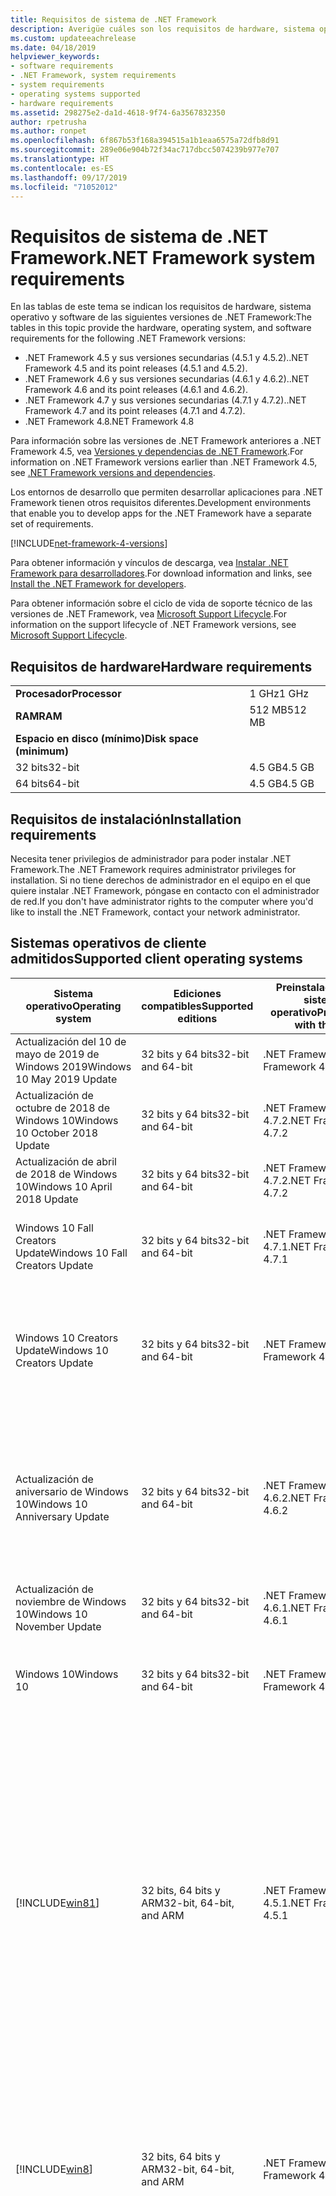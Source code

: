 ```yaml
---
title: Requisitos de sistema de .NET Framework
description: Averigüe cuáles son los requisitos de hardware, sistema operativo y software para instalar .NET Framework 4.5 y versiones posteriores.
ms.custom: updateeachrelease
ms.date: 04/18/2019
helpviewer_keywords:
- software requirements
- .NET Framework, system requirements
- system requirements
- operating systems supported
- hardware requirements
ms.assetid: 298275e2-da1d-4618-9f74-6a3567832350
author: rpetrusha
ms.author: ronpet
ms.openlocfilehash: 6f867b53f168a394515a1b1eaa6575a72dfb8d91
ms.sourcegitcommit: 289e06e904b72f34ac717dbcc5074239b977e707
ms.translationtype: HT
ms.contentlocale: es-ES
ms.lasthandoff: 09/17/2019
ms.locfileid: "71052012"
---
```

# <a name="net-framework-system-requirements"></a><span data-ttu-id="01e02-103">Requisitos de sistema de .NET Framework</span><span class="sxs-lookup"><span data-stu-id="01e02-103">.NET Framework system requirements</span></span>

<span data-ttu-id="01e02-104">En las tablas de este tema se indican los requisitos de hardware, sistema operativo y software de las siguientes versiones de .NET Framework:</span><span class="sxs-lookup"><span data-stu-id="01e02-104">The tables in this topic provide the hardware, operating system, and software requirements for the following .NET Framework versions:</span></span>

- <span data-ttu-id="01e02-105">.NET Framework 4.5 y sus versiones secundarias (4.5.1 y 4.5.2).</span><span class="sxs-lookup"><span data-stu-id="01e02-105">.NET Framework 4.5 and its point releases (4.5.1 and 4.5.2).</span></span>
- <span data-ttu-id="01e02-106">.NET Framework 4.6 y sus versiones secundarias (4.6.1 y 4.6.2).</span><span class="sxs-lookup"><span data-stu-id="01e02-106">.NET Framework 4.6 and its point releases (4.6.1 and 4.6.2).</span></span>
- <span data-ttu-id="01e02-107">.NET Framework 4.7 y sus versiones secundarias (4.7.1 y 4.7.2).</span><span class="sxs-lookup"><span data-stu-id="01e02-107">.NET Framework 4.7 and its point releases (4.7.1 and 4.7.2).</span></span>
- <span data-ttu-id="01e02-108">.NET Framework 4.8</span><span class="sxs-lookup"><span data-stu-id="01e02-108">.NET Framework 4.8</span></span>

<span data-ttu-id="01e02-109">Para información sobre las versiones de .NET Framework anteriores a .NET Framework 4.5, vea [Versiones y dependencias de .NET Framework](../migration-guide/versions-and-dependencies.md).</span><span class="sxs-lookup"><span data-stu-id="01e02-109">For information on .NET Framework versions earlier than .NET Framework 4.5, see [.NET Framework versions and dependencies](../migration-guide/versions-and-dependencies.md).</span></span>

<span data-ttu-id="01e02-110">Los entornos de desarrollo que permiten desarrollar aplicaciones para .NET Framework tienen otros requisitos diferentes.</span><span class="sxs-lookup"><span data-stu-id="01e02-110">Development environments that enable you to develop apps for the .NET Framework have a separate set of requirements.</span></span>

[!INCLUDE[net-framework-4-versions](../../../includes/net-framework-4x-versions.md)]

<span data-ttu-id="01e02-111">Para obtener información y vínculos de descarga, vea [Instalar .NET Framework para desarrolladores](../install/guide-for-developers.md).</span><span class="sxs-lookup"><span data-stu-id="01e02-111">For download information and links, see [Install the .NET Framework for developers](../install/guide-for-developers.md).</span></span>

<span data-ttu-id="01e02-112">Para obtener información sobre el ciclo de vida de soporte técnico de las versiones de .NET Framework, vea [Microsoft Support Lifecycle](https://support.microsoft.com/lifecycle/search?sort=PN&alpha=Microsoft%20.NET%20Framework&Filter=FilterNO).</span><span class="sxs-lookup"><span data-stu-id="01e02-112">For information on the support lifecycle of .NET Framework versions, see [Microsoft Support Lifecycle](https://support.microsoft.com/lifecycle/search?sort=PN&alpha=Microsoft%20.NET%20Framework&Filter=FilterNO).</span></span>

## <a name="hardware-requirements"></a><span data-ttu-id="01e02-113">Requisitos de hardware</span><span class="sxs-lookup"><span data-stu-id="01e02-113">Hardware requirements</span></span>

|                          |        |
| ------------------------ | ------ |
| <span data-ttu-id="01e02-114">**Procesador**</span><span class="sxs-lookup"><span data-stu-id="01e02-114">**Processor**</span></span>            | <span data-ttu-id="01e02-115">1 GHz</span><span class="sxs-lookup"><span data-stu-id="01e02-115">1 GHz</span></span>  |
| <span data-ttu-id="01e02-116">**RAM**</span><span class="sxs-lookup"><span data-stu-id="01e02-116">**RAM**</span></span>                  | <span data-ttu-id="01e02-117">512 MB</span><span class="sxs-lookup"><span data-stu-id="01e02-117">512 MB</span></span> |
| <span data-ttu-id="01e02-118">**Espacio en disco (mínimo)**</span><span class="sxs-lookup"><span data-stu-id="01e02-118">**Disk space (minimum)**</span></span> |        |
| <span data-ttu-id="01e02-119">32 bits</span><span class="sxs-lookup"><span data-stu-id="01e02-119">32-bit</span></span>                   | <span data-ttu-id="01e02-120">4.5 GB</span><span class="sxs-lookup"><span data-stu-id="01e02-120">4.5 GB</span></span> |
| <span data-ttu-id="01e02-121">64 bits</span><span class="sxs-lookup"><span data-stu-id="01e02-121">64-bit</span></span>                   | <span data-ttu-id="01e02-122">4.5 GB</span><span class="sxs-lookup"><span data-stu-id="01e02-122">4.5 GB</span></span> |

## <a name="installation-requirements"></a><span data-ttu-id="01e02-123">Requisitos de instalación</span><span class="sxs-lookup"><span data-stu-id="01e02-123">Installation requirements</span></span>

<span data-ttu-id="01e02-124">Necesita tener privilegios de administrador para poder instalar .NET Framework.</span><span class="sxs-lookup"><span data-stu-id="01e02-124">The .NET Framework requires administrator privileges for installation.</span></span> <span data-ttu-id="01e02-125">Si no tiene derechos de administrador en el equipo en el que quiere instalar .NET Framework, póngase en contacto con el administrador de red.</span><span class="sxs-lookup"><span data-stu-id="01e02-125">If you don't have administrator rights to the computer where you'd like to install the .NET Framework, contact your network administrator.</span></span>

## <a name="supported-client-operating-systems"></a><span data-ttu-id="01e02-126">Sistemas operativos de cliente admitidos</span><span class="sxs-lookup"><span data-stu-id="01e02-126">Supported client operating systems</span></span>

| <span data-ttu-id="01e02-127">Sistema operativo</span><span class="sxs-lookup"><span data-stu-id="01e02-127">Operating system</span></span> | <span data-ttu-id="01e02-128">Ediciones compatibles</span><span class="sxs-lookup"><span data-stu-id="01e02-128">Supported editions</span></span> | <span data-ttu-id="01e02-129">Preinstalado con el sistema operativo</span><span class="sxs-lookup"><span data-stu-id="01e02-129">Preinstalled with the OS</span></span> | <span data-ttu-id="01e02-130">Instalable por separado</span><span class="sxs-lookup"><span data-stu-id="01e02-130">Installable separately</span></span> |
| ---------------- | ------------------ | ------------------------ | ---------------------- |
| <span data-ttu-id="01e02-131">Actualización del 10 de mayo de 2019 de Windows 2019</span><span class="sxs-lookup"><span data-stu-id="01e02-131">Windows 10 May 2019 Update</span></span> | <span data-ttu-id="01e02-132">32 bits y 64 bits</span><span class="sxs-lookup"><span data-stu-id="01e02-132">32-bit and 64-bit</span></span> | <span data-ttu-id="01e02-133">.NET Framework 4.8</span><span class="sxs-lookup"><span data-stu-id="01e02-133">.NET Framework 4.8</span></span> | -- |
| <span data-ttu-id="01e02-134">Actualización de octubre de 2018 de Windows 10</span><span class="sxs-lookup"><span data-stu-id="01e02-134">Windows 10 October 2018 Update</span></span> | <span data-ttu-id="01e02-135">32 bits y 64 bits</span><span class="sxs-lookup"><span data-stu-id="01e02-135">32-bit and 64-bit</span></span> | <span data-ttu-id="01e02-136">.NET Framework 4.7.2</span><span class="sxs-lookup"><span data-stu-id="01e02-136">.NET Framework 4.7.2</span></span> | <span data-ttu-id="01e02-137">.NET Framework 4.8</span><span class="sxs-lookup"><span data-stu-id="01e02-137">.NET Framework 4.8</span></span> |
| <span data-ttu-id="01e02-138">Actualización de abril de 2018 de Windows 10</span><span class="sxs-lookup"><span data-stu-id="01e02-138">Windows 10 April 2018 Update</span></span> | <span data-ttu-id="01e02-139">32 bits y 64 bits</span><span class="sxs-lookup"><span data-stu-id="01e02-139">32-bit and 64-bit</span></span> | <span data-ttu-id="01e02-140">.NET Framework 4.7.2</span><span class="sxs-lookup"><span data-stu-id="01e02-140">.NET Framework 4.7.2</span></span> |<span data-ttu-id="01e02-141">.NET Framework 4.8</span><span class="sxs-lookup"><span data-stu-id="01e02-141">.NET Framework 4.8</span></span>|
| <span data-ttu-id="01e02-142">Windows 10 Fall Creators Update</span><span class="sxs-lookup"><span data-stu-id="01e02-142">Windows 10 Fall Creators Update</span></span> | <span data-ttu-id="01e02-143">32 bits y 64 bits</span><span class="sxs-lookup"><span data-stu-id="01e02-143">32-bit and 64-bit</span></span> | <span data-ttu-id="01e02-144">.NET Framework 4.7.1</span><span class="sxs-lookup"><span data-stu-id="01e02-144">.NET Framework 4.7.1</span></span> | <span data-ttu-id="01e02-145">.NET Framework 4.7.2</span><span class="sxs-lookup"><span data-stu-id="01e02-145">.NET Framework 4.7.2</span></span><br/><br/><span data-ttu-id="01e02-146">.NET Framework 4.8</span><span class="sxs-lookup"><span data-stu-id="01e02-146">.NET Framework 4.8</span></span> |
| <span data-ttu-id="01e02-147">Windows 10 Creators Update</span><span class="sxs-lookup"><span data-stu-id="01e02-147">Windows 10 Creators Update</span></span> | <span data-ttu-id="01e02-148">32 bits y 64 bits</span><span class="sxs-lookup"><span data-stu-id="01e02-148">32-bit and 64-bit</span></span> | <span data-ttu-id="01e02-149">.NET Framework 4.7</span><span class="sxs-lookup"><span data-stu-id="01e02-149">.NET Framework 4.7</span></span> | <span data-ttu-id="01e02-150">.NET Framework 4.7.1</span><span class="sxs-lookup"><span data-stu-id="01e02-150">.NET Framework 4.7.1</span></span><br/><br/><span data-ttu-id="01e02-151">.NET Framework 4.7.2</span><span class="sxs-lookup"><span data-stu-id="01e02-151">.NET Framework 4.7.2</span></span><br/><br/><span data-ttu-id="01e02-152">.NET Framework 4.8</span><span class="sxs-lookup"><span data-stu-id="01e02-152">.NET Framework 4.8</span></span> |
| <span data-ttu-id="01e02-153">Actualización de aniversario de Windows 10</span><span class="sxs-lookup"><span data-stu-id="01e02-153">Windows 10 Anniversary Update</span></span> | <span data-ttu-id="01e02-154">32 bits y 64 bits</span><span class="sxs-lookup"><span data-stu-id="01e02-154">32-bit and 64-bit</span></span> | <span data-ttu-id="01e02-155">.NET Framework 4.6.2</span><span class="sxs-lookup"><span data-stu-id="01e02-155">.NET Framework 4.6.2</span></span> |<span data-ttu-id="01e02-156">.NET Framework 4.7</span><span class="sxs-lookup"><span data-stu-id="01e02-156">.NET Framework 4.7</span></span><br/><br/><span data-ttu-id="01e02-157">.NET Framework 4.7.1</span><span class="sxs-lookup"><span data-stu-id="01e02-157">.NET Framework 4.7.1</span></span><br/><br/><span data-ttu-id="01e02-158">.NET Framework 4.7.2</span><span class="sxs-lookup"><span data-stu-id="01e02-158">.NET Framework 4.7.2</span></span><br/><br/><span data-ttu-id="01e02-159">.NET Framework 4.8</span><span class="sxs-lookup"><span data-stu-id="01e02-159">.NET Framework 4.8</span></span>  |
| <span data-ttu-id="01e02-160">Actualización de noviembre de Windows 10</span><span class="sxs-lookup"><span data-stu-id="01e02-160">Windows 10 November Update</span></span> | <span data-ttu-id="01e02-161">32 bits y 64 bits</span><span class="sxs-lookup"><span data-stu-id="01e02-161">32-bit and 64-bit</span></span> | <span data-ttu-id="01e02-162">.NET Framework 4.6.1</span><span class="sxs-lookup"><span data-stu-id="01e02-162">.NET Framework 4.6.1</span></span> | <span data-ttu-id="01e02-163">.NET Framework 4.6.2</span><span class="sxs-lookup"><span data-stu-id="01e02-163">.NET Framework 4.6.2</span></span> |
| <span data-ttu-id="01e02-164">Windows 10</span><span class="sxs-lookup"><span data-stu-id="01e02-164">Windows 10</span></span> | <span data-ttu-id="01e02-165">32 bits y 64 bits</span><span class="sxs-lookup"><span data-stu-id="01e02-165">32-bit and 64-bit</span></span> | <span data-ttu-id="01e02-166">.NET Framework 4.6</span><span class="sxs-lookup"><span data-stu-id="01e02-166">.NET Framework 4.6</span></span> | <span data-ttu-id="01e02-167">.NET Framework 4.6.1</span><span class="sxs-lookup"><span data-stu-id="01e02-167">.NET Framework 4.6.1</span></span> <br/><br/> <span data-ttu-id="01e02-168">.NET Framework 4.6.2</span><span class="sxs-lookup"><span data-stu-id="01e02-168">.NET Framework 4.6.2</span></span> |
| [!INCLUDE[win81](../../../includes/win81-md.md)] | <span data-ttu-id="01e02-169">32 bits, 64 bits y ARM</span><span class="sxs-lookup"><span data-stu-id="01e02-169">32-bit, 64-bit, and ARM</span></span> | <span data-ttu-id="01e02-170">.NET Framework 4.5.1</span><span class="sxs-lookup"><span data-stu-id="01e02-170">.NET Framework 4.5.1</span></span> | <span data-ttu-id="01e02-171">.NET Framework 4.5.2</span><span class="sxs-lookup"><span data-stu-id="01e02-171">.NET Framework 4.5.2</span></span><br /><br /> <span data-ttu-id="01e02-172">.NET Framework 4.6</span><span class="sxs-lookup"><span data-stu-id="01e02-172">.NET Framework 4.6</span></span><br /><br /> <span data-ttu-id="01e02-173">.NET Framework 4.6.1</span><span class="sxs-lookup"><span data-stu-id="01e02-173">.NET Framework 4.6.1</span></span><br /><br /> <span data-ttu-id="01e02-174">.NET Framework 4.6.2</span><span class="sxs-lookup"><span data-stu-id="01e02-174">.NET Framework 4.6.2</span></span><br /><br /><span data-ttu-id="01e02-175">.NET Framework 4.7</span><span class="sxs-lookup"><span data-stu-id="01e02-175">.NET Framework 4.7</span></span><br/><br/><span data-ttu-id="01e02-176">.NET Framework 4.7.1</span><span class="sxs-lookup"><span data-stu-id="01e02-176">.NET Framework 4.7.1</span></span><br/><br/><span data-ttu-id="01e02-177">.NET Framework 4.7.2</span><span class="sxs-lookup"><span data-stu-id="01e02-177">.NET Framework 4.7.2</span></span><br/><br/><span data-ttu-id="01e02-178">.NET Framework 4.8</span><span class="sxs-lookup"><span data-stu-id="01e02-178">.NET Framework 4.8</span></span> |
| [!INCLUDE[win8](../../../includes/win8-md.md)] | <span data-ttu-id="01e02-179">32 bits, 64 bits y ARM</span><span class="sxs-lookup"><span data-stu-id="01e02-179">32-bit, 64-bit, and ARM</span></span> | <span data-ttu-id="01e02-180">.NET Framework 4.5</span><span class="sxs-lookup"><span data-stu-id="01e02-180">.NET Framework 4.5</span></span> | <span data-ttu-id="01e02-181">.NET Framework 4.5.1</span><span class="sxs-lookup"><span data-stu-id="01e02-181">.NET Framework 4.5.1</span></span><br /><br /><span data-ttu-id="01e02-182">.NET Framework 4.5.2</span><span class="sxs-lookup"><span data-stu-id="01e02-182">.NET Framework 4.5.2</span></span><br /><br /> <span data-ttu-id="01e02-183">.NET Framework 4.6</span><span class="sxs-lookup"><span data-stu-id="01e02-183">.NET Framework 4.6</span></span><br /><br /> <span data-ttu-id="01e02-184">.NET Framework 4.6.1</span><span class="sxs-lookup"><span data-stu-id="01e02-184">.NET Framework 4.6.1</span></span> |
| <span data-ttu-id="01e02-185">Windows 7 SP1</span><span class="sxs-lookup"><span data-stu-id="01e02-185">Windows 7 SP1</span></span>|<span data-ttu-id="01e02-186">32 bits y 64 bits</span><span class="sxs-lookup"><span data-stu-id="01e02-186">32-bit and 64-bit</span></span> | -- | <span data-ttu-id="01e02-187">.NET Framework 4</span><span class="sxs-lookup"><span data-stu-id="01e02-187">.NET Framework 4</span></span><br /><br /> <span data-ttu-id="01e02-188">.NET Framework 4.5</span><span class="sxs-lookup"><span data-stu-id="01e02-188">.NET Framework 4.5</span></span><br /><br /> <span data-ttu-id="01e02-189">.NET Framework 4.5.1</span><span class="sxs-lookup"><span data-stu-id="01e02-189">.NET Framework 4.5.1</span></span><br /><br /> <span data-ttu-id="01e02-190">.NET Framework 4.5.2</span><span class="sxs-lookup"><span data-stu-id="01e02-190">.NET Framework 4.5.2</span></span><br /><br /> <span data-ttu-id="01e02-191">.NET Framework 4.6</span><span class="sxs-lookup"><span data-stu-id="01e02-191">.NET Framework 4.6</span></span><br /><br /> <span data-ttu-id="01e02-192">.NET Framework 4.6.1</span><span class="sxs-lookup"><span data-stu-id="01e02-192">.NET Framework 4.6.1</span></span><br /><br /> <span data-ttu-id="01e02-193">.NET Framework 4.6.2</span><span class="sxs-lookup"><span data-stu-id="01e02-193">.NET Framework 4.6.2</span></span><br /><br /><span data-ttu-id="01e02-194">.NET Framework 4.7</span><span class="sxs-lookup"><span data-stu-id="01e02-194">.NET Framework 4.7</span></span><br/><br/><span data-ttu-id="01e02-195">.NET Framework 4.7.1</span><span class="sxs-lookup"><span data-stu-id="01e02-195">.NET Framework 4.7.1</span></span><br/><br/><span data-ttu-id="01e02-196">.NET Framework 4.7.2</span><span class="sxs-lookup"><span data-stu-id="01e02-196">.NET Framework 4.7.2</span></span><br/><br/><span data-ttu-id="01e02-197">.NET Framework 4.8</span><span class="sxs-lookup"><span data-stu-id="01e02-197">.NET Framework 4.8</span></span> |
| <span data-ttu-id="01e02-198">Windows Vista SP2</span><span class="sxs-lookup"><span data-stu-id="01e02-198">Windows Vista SP2</span></span>|<span data-ttu-id="01e02-199">32 bits y 64 bits</span><span class="sxs-lookup"><span data-stu-id="01e02-199">32-bit and 64-bit</span></span> | -- | <span data-ttu-id="01e02-200">.NET Framework 4</span><span class="sxs-lookup"><span data-stu-id="01e02-200">.NET Framework 4</span></span><br /><br /> <span data-ttu-id="01e02-201">.NET Framework 4.5</span><span class="sxs-lookup"><span data-stu-id="01e02-201">.NET Framework 4.5</span></span><br /><br /> <span data-ttu-id="01e02-202">.NET Framework 4.5.1</span><span class="sxs-lookup"><span data-stu-id="01e02-202">.NET Framework 4.5.1</span></span><br /><br /> <span data-ttu-id="01e02-203">.NET Framework 4.5.2</span><span class="sxs-lookup"><span data-stu-id="01e02-203">.NET Framework 4.5.2</span></span><br /><br /> <span data-ttu-id="01e02-204">.NET Framework 4.6</span><span class="sxs-lookup"><span data-stu-id="01e02-204">.NET Framework 4.6</span></span> |
| <span data-ttu-id="01e02-205">Windows XP</span><span class="sxs-lookup"><span data-stu-id="01e02-205">Windows XP</span></span> |<span data-ttu-id="01e02-206">32 bits y 64 bits</span><span class="sxs-lookup"><span data-stu-id="01e02-206">32-bit and 64-bit</span></span> | -- | <span data-ttu-id="01e02-207">.NET Framework 4</span><span class="sxs-lookup"><span data-stu-id="01e02-207">.NET Framework 4</span></span> |

 <span data-ttu-id="01e02-208">**Notas:**</span><span class="sxs-lookup"><span data-stu-id="01e02-208">**Notes:**</span></span>

- <span data-ttu-id="01e02-209">Para sistemas de Windows 7, tenga en cuenta que .NET Framework requiere Windows 7 SP1.</span><span class="sxs-lookup"><span data-stu-id="01e02-209">On Windows 7 systems, the .NET Framework requires Windows 7 SP1.</span></span> <span data-ttu-id="01e02-210">Si usa Windows 7 y aún no ha instalado Service Pack 1, debe hacerlo antes de instalar .NET Framework.</span><span class="sxs-lookup"><span data-stu-id="01e02-210">If you're on Windows 7 and haven't yet installed Service Pack 1, you need to do so before installing the .NET Framework.</span></span>

- <span data-ttu-id="01e02-211">.NET Framework 4.5 se admite en el Entorno de preinstalación de Windows (Windows PE).</span><span class="sxs-lookup"><span data-stu-id="01e02-211">.NET Framework 4.5 is supported on the Windows Preinstallation Environment (Windows PE).</span></span> <span data-ttu-id="01e02-212">No todas las características se admiten en Windows PE.</span><span class="sxs-lookup"><span data-stu-id="01e02-212">Not all features are supported on Windows PE.</span></span>

- <span data-ttu-id="01e02-213">.NET Framework 4 también es compatible con la plataforma IA64.</span><span class="sxs-lookup"><span data-stu-id="01e02-213">.NET Framework 4 also supports the IA64 platform.</span></span>

- <span data-ttu-id="01e02-214">Para todas las plataformas, se recomienda actualizar al último Service Pack de Windows e instalar las actualizaciones críticas disponibles del [sitio web de Windows Update](https://go.microsoft.com/fwlink/?LinkId=168461) para garantizar la máxima compatibilidad y seguridad.</span><span class="sxs-lookup"><span data-stu-id="01e02-214">For all platforms, we recommend that you upgrade to the latest Windows Service Pack and install critical updates available from the [Windows Update website](https://go.microsoft.com/fwlink/?LinkId=168461) to ensure the best compatibility and security.</span></span>

- <span data-ttu-id="01e02-215">En sistemas operativos de 64 bits, .NET Framework admite WOW64 (procesamiento de 32 bits en un equipo de 64 bits) y el procesamiento nativo de 64 bits.</span><span class="sxs-lookup"><span data-stu-id="01e02-215">On 64-bit operating systems, the .NET Framework supports both WOW64 (32-bit processing on a 64-bit machine) and| native 64-bit processing.</span></span>

## <a name="supported-server-operating-systems"></a><span data-ttu-id="01e02-216">Sistemas operativos de servidor admitidos</span><span class="sxs-lookup"><span data-stu-id="01e02-216">Supported server operating systems</span></span>

| <span data-ttu-id="01e02-217">Sistema operativo</span><span class="sxs-lookup"><span data-stu-id="01e02-217">Operating system</span></span> | <span data-ttu-id="01e02-218">Ediciones compatibles</span><span class="sxs-lookup"><span data-stu-id="01e02-218">Supported editions</span></span> | <span data-ttu-id="01e02-219">Preinstalado con el sistema operativo</span><span class="sxs-lookup"><span data-stu-id="01e02-219">Preinstalled with the OS</span></span> | <span data-ttu-id="01e02-220">Instalable por separado</span><span class="sxs-lookup"><span data-stu-id="01e02-220">Installable separately</span></span> |
| ---------------- | ------------------ | ------------------------ | ---------------------- |
| <span data-ttu-id="01e02-221">Windows Server 2019</span><span class="sxs-lookup"><span data-stu-id="01e02-221">Windows Server 2019</span></span> | <span data-ttu-id="01e02-222">64 bits</span><span class="sxs-lookup"><span data-stu-id="01e02-222">64-bit</span></span> | <span data-ttu-id="01e02-223">.NET Framework 4.7.2</span><span class="sxs-lookup"><span data-stu-id="01e02-223">.NET Framework 4.7.2</span></span> | <span data-ttu-id="01e02-224">.NET Framework 4.8</span><span class="sxs-lookup"><span data-stu-id="01e02-224">.NET Framework 4.8</span></span> |
| <span data-ttu-id="01e02-225">Windows Server, versión 1809</span><span class="sxs-lookup"><span data-stu-id="01e02-225">Windows Server, version 1809</span></span> | <span data-ttu-id="01e02-226">64 bits</span><span class="sxs-lookup"><span data-stu-id="01e02-226">64-bit</span></span> | <span data-ttu-id="01e02-227">.NET Framework 4.7.2</span><span class="sxs-lookup"><span data-stu-id="01e02-227">.NET Framework 4.7.2</span></span> | <span data-ttu-id="01e02-228">.NET Framework 4.8</span><span class="sxs-lookup"><span data-stu-id="01e02-228">.NET Framework 4.8</span></span> |
| <span data-ttu-id="01e02-229">Windows Server, versión 1803</span><span class="sxs-lookup"><span data-stu-id="01e02-229">Windows Server, version 1803</span></span> | <span data-ttu-id="01e02-230">64 bits</span><span class="sxs-lookup"><span data-stu-id="01e02-230">64-bit</span></span> | <span data-ttu-id="01e02-231">.NET Framework 4.7.2</span><span class="sxs-lookup"><span data-stu-id="01e02-231">.NET Framework 4.7.2</span></span> | <span data-ttu-id="01e02-232">.NET Framework 4.8</span><span class="sxs-lookup"><span data-stu-id="01e02-232">.NET Framework 4.8</span></span> |
| <span data-ttu-id="01e02-233">Windows Server, versión 1709</span><span class="sxs-lookup"><span data-stu-id="01e02-233">Windows Server, version 1709</span></span> | <span data-ttu-id="01e02-234">64 bits</span><span class="sxs-lookup"><span data-stu-id="01e02-234">64-bit</span></span> | <span data-ttu-id="01e02-235">.NET Framework 4.7.1</span><span class="sxs-lookup"><span data-stu-id="01e02-235">.NET Framework 4.7.1</span></span> | <span data-ttu-id="01e02-236">.NET Framework 4.7.2</span><span class="sxs-lookup"><span data-stu-id="01e02-236">.NET Framework 4.7.2</span></span>|
| <span data-ttu-id="01e02-237">Windows Server 2016</span><span class="sxs-lookup"><span data-stu-id="01e02-237">Windows Server 2016</span></span> | <span data-ttu-id="01e02-238">64 bits</span><span class="sxs-lookup"><span data-stu-id="01e02-238">64-bit</span></span> | <span data-ttu-id="01e02-239">.NET Framework 4.6.2</span><span class="sxs-lookup"><span data-stu-id="01e02-239">.NET Framework 4.6.2</span></span> | <span data-ttu-id="01e02-240">.NET Framework 4.7</span><span class="sxs-lookup"><span data-stu-id="01e02-240">.NET Framework 4.7</span></span><br/><br/> <span data-ttu-id="01e02-241">.NET Framework 4.7.1</span><span class="sxs-lookup"><span data-stu-id="01e02-241">.NET Framework 4.7.1</span></span><br/><br/><span data-ttu-id="01e02-242">.NET Framework 4.7.2</span><span class="sxs-lookup"><span data-stu-id="01e02-242">.NET Framework 4.7.2</span></span><br/><br/><span data-ttu-id="01e02-243">.NET Framework 4.8</span><span class="sxs-lookup"><span data-stu-id="01e02-243">.NET Framework 4.8</span></span> |
| <span data-ttu-id="01e02-244">Windows Server 2012 R2</span><span class="sxs-lookup"><span data-stu-id="01e02-244">Windows Server 2012 R2</span></span> | <span data-ttu-id="01e02-245">64 bits</span><span class="sxs-lookup"><span data-stu-id="01e02-245">64-bit</span></span> | <span data-ttu-id="01e02-246">.NET Framework 4.5.1</span><span class="sxs-lookup"><span data-stu-id="01e02-246">.NET Framework 4.5.1</span></span> | <span data-ttu-id="01e02-247">.NET Framework 4.5.2</span><span class="sxs-lookup"><span data-stu-id="01e02-247">.NET Framework 4.5.2</span></span><br /><br /> <span data-ttu-id="01e02-248">.NET Framework 4.6</span><span class="sxs-lookup"><span data-stu-id="01e02-248">.NET Framework 4.6</span></span><br /><br /> <span data-ttu-id="01e02-249">.NET Framework 4.6.1</span><span class="sxs-lookup"><span data-stu-id="01e02-249">.NET Framework 4.6.1</span></span><br /><br /> <span data-ttu-id="01e02-250">.NET Framework 4.6.2</span><span class="sxs-lookup"><span data-stu-id="01e02-250">.NET Framework 4.6.2</span></span><br /><br /><span data-ttu-id="01e02-251">.NET Framework 4.7</span><span class="sxs-lookup"><span data-stu-id="01e02-251">.NET Framework 4.7</span></span><br/><br/> <span data-ttu-id="01e02-252">.NET Framework 4.7.1</span><span class="sxs-lookup"><span data-stu-id="01e02-252">.NET Framework 4.7.1</span></span><br/><br/><span data-ttu-id="01e02-253">.NET Framework 4.7.2</span><span class="sxs-lookup"><span data-stu-id="01e02-253">.NET Framework 4.7.2</span></span><br/><br/><span data-ttu-id="01e02-254">.NET Framework 4.8</span><span class="sxs-lookup"><span data-stu-id="01e02-254">.NET Framework 4.8</span></span> |
| <span data-ttu-id="01e02-255">Windows Server 2012 (edición de 64 bits)</span><span class="sxs-lookup"><span data-stu-id="01e02-255">Windows Server 2012 (64-bit edition)</span></span> | <span data-ttu-id="01e02-256">64 bits</span><span class="sxs-lookup"><span data-stu-id="01e02-256">64-bit</span></span>| <span data-ttu-id="01e02-257">.NET Framework 4.5</span><span class="sxs-lookup"><span data-stu-id="01e02-257">.NET Framework 4.5</span></span> | <span data-ttu-id="01e02-258">.NET Framework 4.5.1</span><span class="sxs-lookup"><span data-stu-id="01e02-258">.NET Framework 4.5.1</span></span><br /><br /> <span data-ttu-id="01e02-259">.NET Framework 4.5.2</span><span class="sxs-lookup"><span data-stu-id="01e02-259">.NET Framework 4.5.2</span></span><br /><br /> <span data-ttu-id="01e02-260">.NET Framework 4.6</span><span class="sxs-lookup"><span data-stu-id="01e02-260">.NET Framework 4.6</span></span><br /><br /> <span data-ttu-id="01e02-261">.NET Framework 4.6.1</span><span class="sxs-lookup"><span data-stu-id="01e02-261">.NET Framework 4.6.1</span></span><br /><br /> <span data-ttu-id="01e02-262">.NET Framework 4.6.2</span><span class="sxs-lookup"><span data-stu-id="01e02-262">.NET Framework 4.6.2</span></span><br /><br /><span data-ttu-id="01e02-263">.NET Framework 4.7</span><span class="sxs-lookup"><span data-stu-id="01e02-263">.NET Framework 4.7</span></span><br/><br/><span data-ttu-id="01e02-264">.NET Framework 4.7.1</span><span class="sxs-lookup"><span data-stu-id="01e02-264">.NET Framework 4.7.1</span></span><br/><br/><span data-ttu-id="01e02-265">.NET Framework 4.7.2</span><span class="sxs-lookup"><span data-stu-id="01e02-265">.NET Framework 4.7.2</span></span><br/><br/><span data-ttu-id="01e02-266">.NET Framework 4.8</span><span class="sxs-lookup"><span data-stu-id="01e02-266">.NET Framework 4.8</span></span> |
| <span data-ttu-id="01e02-267">Windows Server 2008 R2 SP1</span><span class="sxs-lookup"><span data-stu-id="01e02-267">Windows Server 2008 R2 SP1</span></span>|<span data-ttu-id="01e02-268">64 bits</span><span class="sxs-lookup"><span data-stu-id="01e02-268">64-bit</span></span> | -- | <span data-ttu-id="01e02-269">.NET Framework 4</span><span class="sxs-lookup"><span data-stu-id="01e02-269">.NET Framework 4</span></span><br /><br /> <span data-ttu-id="01e02-270">.NET Framework 4.5</span><span class="sxs-lookup"><span data-stu-id="01e02-270">.NET Framework 4.5</span></span><br /><br /> <span data-ttu-id="01e02-271">.NET Framework 4.5.1</span><span class="sxs-lookup"><span data-stu-id="01e02-271">.NET Framework 4.5.1</span></span><br /><br /> <span data-ttu-id="01e02-272">.NET Framework 4.5.2</span><span class="sxs-lookup"><span data-stu-id="01e02-272">.NET Framework 4.5.2</span></span><br /><br /> <span data-ttu-id="01e02-273">.NET Framework 4.6</span><span class="sxs-lookup"><span data-stu-id="01e02-273">.NET Framework 4.6</span></span><br /><br /> <span data-ttu-id="01e02-274">.NET Framework 4.6.1</span><span class="sxs-lookup"><span data-stu-id="01e02-274">.NET Framework 4.6.1</span></span><br /><br /> <span data-ttu-id="01e02-275">.NET Framework 4.6.2</span><span class="sxs-lookup"><span data-stu-id="01e02-275">.NET Framework 4.6.2</span></span><br /><br /><span data-ttu-id="01e02-276">.NET Framework 4.7</span><span class="sxs-lookup"><span data-stu-id="01e02-276">.NET Framework 4.7</span></span><br/><br/><span data-ttu-id="01e02-277">.NET Framework 4.7.1</span><span class="sxs-lookup"><span data-stu-id="01e02-277">.NET Framework 4.7.1</span></span><br/><br/><span data-ttu-id="01e02-278">.NET Framework 4.7.2</span><span class="sxs-lookup"><span data-stu-id="01e02-278">.NET Framework 4.7.2</span></span><br/><br/><span data-ttu-id="01e02-279">.NET Framework 4.8</span><span class="sxs-lookup"><span data-stu-id="01e02-279">.NET Framework 4.8</span></span> |
| <span data-ttu-id="01e02-280">Windows Server 2008 SP2</span><span class="sxs-lookup"><span data-stu-id="01e02-280">Windows Server 2008 SP2</span></span>|<span data-ttu-id="01e02-281">32 bits y 64 bits</span><span class="sxs-lookup"><span data-stu-id="01e02-281">32-bit and 64-bit</span></span> | -- | <span data-ttu-id="01e02-282">.NET Framework 4</span><span class="sxs-lookup"><span data-stu-id="01e02-282">.NET Framework 4</span></span><br /><br /> <span data-ttu-id="01e02-283">.NET Framework 4.5</span><span class="sxs-lookup"><span data-stu-id="01e02-283">.NET Framework 4.5</span></span><br /><br /> <span data-ttu-id="01e02-284">.NET Framework 4.5.1</span><span class="sxs-lookup"><span data-stu-id="01e02-284">.NET Framework 4.5.1</span></span><br /><br /> <span data-ttu-id="01e02-285">.NET Framework 4.5.2</span><span class="sxs-lookup"><span data-stu-id="01e02-285">.NET Framework 4.5.2</span></span><br /><br /> <span data-ttu-id="01e02-286">.NET Framework 4.6</span><span class="sxs-lookup"><span data-stu-id="01e02-286">.NET Framework 4.6</span></span> |

 <span data-ttu-id="01e02-287">**Notas:**</span><span class="sxs-lookup"><span data-stu-id="01e02-287">**Notes:**</span></span>

- [!INCLUDE[winserver8](../../../includes/winserver8-md.md)] <span data-ttu-id="01e02-288">incluye .NET Framework 4.5, por lo que no tendrá que instalarlo por separado.</span><span class="sxs-lookup"><span data-stu-id="01e02-288">includes .NET Framework 4.5, so you don't have to install it separately.</span></span> <span data-ttu-id="01e02-289">De forma similar, [!INCLUDE[winblue_server_2](../../../includes/winblue-server-2-md.md)] incluye .NET Framework 4.5.1.</span><span class="sxs-lookup"><span data-stu-id="01e02-289">Similarly, [!INCLUDE[winblue_server_2](../../../includes/winblue-server-2-md.md)] includes .NET Framework 4.5.1.</span></span>

- <span data-ttu-id="01e02-290">.NET Framework. tiene compatibilidad limitada con el rol Server Core con Windows Server 2008 R2 SP1 o versiones posteriores.</span><span class="sxs-lookup"><span data-stu-id="01e02-290">The .NET Framework has limited support for the Server Core Role with Windows Server 2008 R2 SP1 or later.</span></span> <span data-ttu-id="01e02-291">Vea [Server Core .NET Functionality](https://docs.microsoft.com/previous-versions//dd745015(v=vs.85)) (Funcionalidad de .NET en Server Core) para obtener una lista de las API no compatibles.</span><span class="sxs-lookup"><span data-stu-id="01e02-291">See [Server Core .NET Functionality](https://docs.microsoft.com/previous-versions//dd745015(v=vs.85)) for a list of unsupported APIs.</span></span>

- <span data-ttu-id="01e02-292">.NET Framework no se admite en Windows Server 2008 R2 for Itanium-Based Systems.</span><span class="sxs-lookup"><span data-stu-id="01e02-292">The .NET Framework isn't supported on Windows Server 2008 R2 for Itanium-Based Systems.</span></span>

- <span data-ttu-id="01e02-293">En Windows Server 2008 SP2, .NET Framework no se admite en el rol Server Core.</span><span class="sxs-lookup"><span data-stu-id="01e02-293">On Windows Server 2008 SP2, the .NET Framework is not supported in the Server Core Role.</span></span>

- <span data-ttu-id="01e02-294">Para todas las plataformas, se recomienda instalar el último Service Pack de Windows y las actualizaciones críticas disponibles del [sitio web de Windows Update](https://go.microsoft.com/fwlink/?LinkId=168461) para garantizar la máxima compatibilidad y seguridad.</span><span class="sxs-lookup"><span data-stu-id="01e02-294">For all platforms, we recommend that you upgrade to the latest Windows Service Pack and critical updates available from the [Windows Update website](https://go.microsoft.com/fwlink/?LinkId=168461) to ensure the best compatibility and security.</span></span> <span data-ttu-id="01e02-295">La instalación del último Service Pack de Windows puede ser necesaria en algunos sistemas operativos.</span><span class="sxs-lookup"><span data-stu-id="01e02-295">Installation of the latest Windows Service Pack may be required on some operating systems.</span></span>

- <span data-ttu-id="01e02-296">En sistemas operativos de 64 bits, .NET Framework admite WOW64 (procesamiento de 32 bits en un equipo de 64 bits) y el procesamiento nativo de 64 bits.</span><span class="sxs-lookup"><span data-stu-id="01e02-296">On 64-bit operating systems, the .NET Framework supports both WOW64 (32-bit processing on a 64-bit machine) and native 64-bit processing.</span></span>

## <a name="see-also"></a><span data-ttu-id="01e02-297">Vea también</span><span class="sxs-lookup"><span data-stu-id="01e02-297">See also</span></span>

- [<span data-ttu-id="01e02-298">Guía de instalación</span><span class="sxs-lookup"><span data-stu-id="01e02-298">Installation Guide</span></span>](../install/index.md)
- [<span data-ttu-id="01e02-299">Introducción</span><span class="sxs-lookup"><span data-stu-id="01e02-299">Getting Started</span></span>](index.md)
- [<span data-ttu-id="01e02-300">Solución de problemas en instalaciones y desinstalaciones bloqueadas de .NET Framework</span><span class="sxs-lookup"><span data-stu-id="01e02-300">Troubleshoot blocked .NET Framework installations and uninstallations</span></span>](../install/troubleshoot-blocked-installations-and-uninstallations.md)

